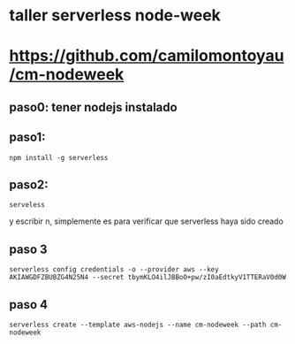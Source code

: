 # taller serverless node-week

# https://github.com/camilomontoyau/cm-nodeweek

## paso0: tener nodejs instalado

## paso1:

```
npm install -g serverless
```

## paso2:

`serveless`

y escribir n, simplemente es para verificar que serverless haya sido creado

## paso 3

`serverless config credentials -o --provider aws --key AKIAWGDFZBUBZG4N25N4 --secret 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`

## paso 4

`serverless create --template aws-nodejs --name cm-nodeweek --path cm-nodeweek`
